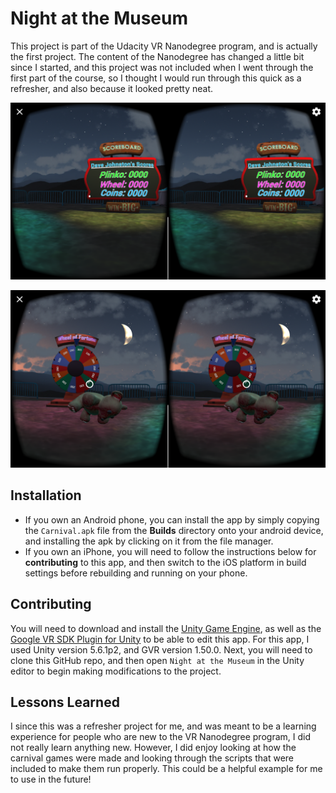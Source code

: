 # Night at the Museum
This project is part of the Udacity VR Nanodegree program, and is actually the first project.  The content of the Nanodegree has changed a little bit since I started, and this project was not included when I went through the first part of the course, so I thought I would run through this quick as a refresher, and also because it looked pretty neat.

![alt text](Screenshot1_Carnival.png "In-game screenshot")

![alt text](Screenshot2_Carnival.png "Another in-game screenshot")

## Installation
* If you own an Android phone, you can install the app by simply copying the `Carnival.apk` file from the **Builds** directory onto your android device, and installing the apk by clicking on it from the file manager.
* If you own an iPhone, you will need to follow the instructions below for **contributing** to this app, and then switch to the iOS platform in build settings before rebuilding and running on your phone.

## Contributing
You will need to download and install the [Unity Game Engine](https://unity3d.com/), as well as the [Google VR SDK Plugin for Unity](https://developers.google.com/vr/unity/download) to be able to edit this app.  For this app, I used Unity version 5.6.1p2, and GVR version 1.50.0. Next, you will need to clone this GitHub repo, and then open `Night at the Museum` in the Unity editor to begin making modifications to the project.

## Lessons Learned
I since this was a refresher project for me, and was meant to be a learning experience for people who are new to the VR Nanodegree program, I did not really learn anything new.  However, I did enjoy looking at how the carnival games were made and looking through the scripts that were included to make them run properly.  This could be a helpful example for me to use in the future!